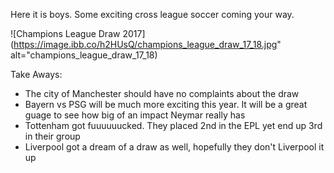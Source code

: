 Here it is boys. Some exciting cross league soccer coming your way. 

![Champions League Draw 2017](https://image.ibb.co/h2HUsQ/champions_league_draw_17_18.jpg" alt="champions_league_draw_17_18)

Take Aways:
<ul>
<li>The city of Manchester should have no complaints about the draw</li>
<li>Bayern vs PSG will be much more exciting this year. It will be a great guage to see how big of an impact Neymar really has</li>
<li>Tottenham got fuuuuuucked. They placed 2nd in the EPL yet end up 3rd in their group</li>
<li>Liverpool got a dream of a draw as well, hopefully they don't Liverpool it up</li>
</ul>    
